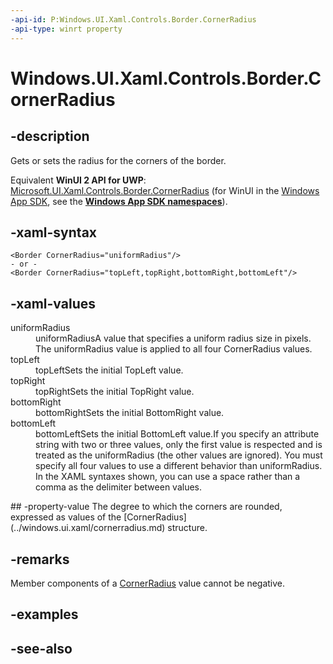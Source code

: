 ```yaml
---
-api-id: P:Windows.UI.Xaml.Controls.Border.CornerRadius
-api-type: winrt property
---
```


<!-- Property syntax
public Windows.UI.Xaml.CornerRadius CornerRadius { get;  set; }
-->

# Windows.UI.Xaml.Controls.Border.CornerRadius

## -description
Gets or sets the radius for the corners of the border.

Equivalent **WinUI 2 API for UWP**: [Microsoft.UI.Xaml.Controls.Border.CornerRadius](/windows/winui/api/microsoft.ui.xaml.controls.border.cornerradius) (for WinUI in the [Windows App SDK](/windows/apps/windows-app-sdk/), see the **[Windows App SDK namespaces](/windows/windows-app-sdk/api/winrt/)**).

## -xaml-syntax
```xaml
<Border CornerRadius="uniformRadius"/>
- or -
<Border CornerRadius="topLeft,topRight,bottomRight,bottomLeft"/>

```


## -xaml-values
<dl><dt>uniformRadius</dt><dd>uniformRadiusA value that specifies a uniform radius size in pixels. The uniformRadius value is applied to all four CornerRadius values.</dd>
<dt>topLeft</dt><dd>topLeftSets the initial TopLeft value.</dd>
<dt>topRight</dt><dd>topRightSets the initial TopRight value.</dd>
<dt>bottomRight</dt><dd>bottomRightSets the initial BottomRight value.</dd>
<dt>bottomLeft</dt><dd>bottomLeftSets the initial BottomLeft value.If you specify an attribute string with two or three values, only the first value is respected and is treated as the uniformRadius (the other values are ignored). You must specify all four values to use a different behavior than uniformRadius. In the XAML syntaxes shown, you can use a space rather than a comma as the delimiter between values.</dd>
</dl>
## -property-value
The degree to which the corners are rounded, expressed as values of the [CornerRadius](../windows.ui.xaml/cornerradius.md) structure.

## -remarks
Member components of a [CornerRadius](../windows.ui.xaml/cornerradius.md) value cannot be negative.

## -examples

## -see-also
